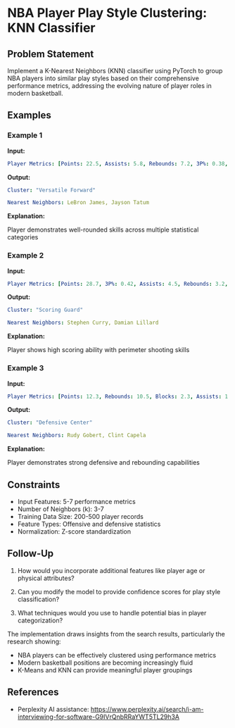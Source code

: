 # NBA Player Play Style Clustering: KNN Classifier

## Problem Statement

Implement a K-Nearest Neighbors (KNN) classifier using PyTorch to group NBA players
into similar play styles based on their comprehensive performance metrics, addressing
the evolving nature of player roles in modern basketball.

## Examples

### Example 1

**Input:**

~~~yml
Player Metrics: [Points: 22.5, Assists: 5.8, Rebounds: 7.2, 3P%: 0.38, Blocks: 1.5]
~~~

**Output:**

~~~yml
Cluster: "Versatile Forward"

Nearest Neighbors: LeBron James, Jayson Tatum
~~~

**Explanation:**

Player demonstrates well-rounded skills across multiple statistical categories

### Example 2

**Input:**

~~~yml
Player Metrics: [Points: 28.7, 3P%: 0.42, Assists: 4.5, Rebounds: 3.2, Blocks: 0.3]
~~~

**Output:**

~~~yml
Cluster: "Scoring Guard"

Nearest Neighbors: Stephen Curry, Damian Lillard
~~~

**Explanation:**

Player shows high scoring ability with perimeter shooting skills

### Example 3

**Input:**

~~~yml
Player Metrics: [Points: 12.3, Rebounds: 10.5, Blocks: 2.3, Assists: 1.2, 3P%: 0.22]
~~~

**Output:**

~~~yml
Cluster: "Defensive Center"

Nearest Neighbors: Rudy Gobert, Clint Capela
~~~

**Explanation:**

Player demonstrates strong defensive and rebounding capabilities


## Constraints


- Input Features: 5-7 performance metrics
- Number of Neighbors (k): 3-7
- Training Data Size: 200-500 player records
- Feature Types: Offensive and defensive statistics
- Normalization: Z-score standardization

## Follow-Up

1. How would you incorporate additional features like player age or physical attributes?

2. Can you modify the model to provide confidence scores for play style classification?

3. What techniques would you use to handle potential bias in player categorization?

The implementation draws insights from the search results, particularly the research showing:

- NBA players can be effectively clustered using performance metrics
- Modern basketball positions are becoming increasingly fluid
- K-Means and KNN can provide meaningful player groupings

## References

- Perplexity AI assistance: https://www.perplexity.ai/search/i-am-interviewing-for-software-G9IVrQnbRRaYWT5TL29h3A